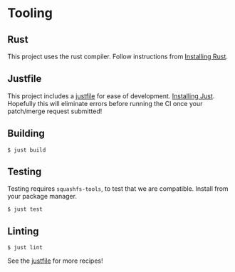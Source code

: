 # Tooling
## Rust
This project uses the rust compiler. Follow instructions from [Installing Rust](rust-lang.org/tools/install).

## Justfile
This project includes a [justfile](justfile) for ease of development. [Installing Just](github.com/casey/just?tab=readme-ov-file#installation).
Hopefully this will eliminate errors before running the CI once your patch/merge request submitted!

## Building
```console
$ just build
```

## Testing
Testing requires `squashfs-tools`, to test that we are compatible. Install from your package manager.
```console
$ just test
```

## Linting
```console
$ just lint
```

See the [justfile](justfile) for more recipes!
